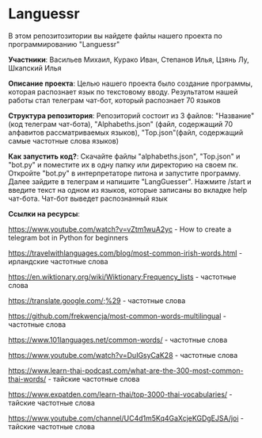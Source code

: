 # Languessr
В этом репозитозитории вы найдете файлы нашего проекта по программированию "Languessr"

**Участники**: Васильев Михаил, Курако Иван, Степанов Илья, Цзянь Лу, Шкапский Илья

**Описание проекта**: Целью нашего проекта было создание программы, которая распознает язык по текстовому вводу. Результатом нашей работы стал телеграм чат-бот, который распознает 70 языков

**Структура репозитория**: Репозиторий состоит из 3 файлов: "Название" (код телеграм чат-бота), "Alphabeths.json" (файл, содержащий 70 алфавитов рассматриваемых языков), "Top.json"(файл, содержащий самые частотные слова языков)

**Как запустить код?**: Скачайте файлы "alphabeths.json", "Top.json" и "bot.py" и поместите их в одну папку или директорию на своем пк. Откройте "bot.py" в интерпретаторе питона и запустите программу. Далее зайдите в телеграм и напишите "LangGuesser". Нажмите /start и введите текст на одном из языков, которые записаны во вкладке help чат-бота. Чат-бот выведет распознанный язык

**Ссылки на ресурсы**:

https://www.youtube.com/watch?v=vZtm1wuA2yc - How to create a telegram bot in Python for beginners

https://travelwithlanguages.com/blog/most-common-irish-words.html - ирландские частотные слова

https://en.wiktionary.org/wiki/Wiktionary:Frequency_lists - частотные слова

https://translate.google.com/;%29 - частотные слова

https://github.com/frekwencja/most-common-words-multilingual - частотные слова

https://www.101languages.net/common-words/ - частотные слова

https://www.youtube.com/watch?v=DuIGsyCaK28 - частотные слова

https://www.learn-thai-podcast.com/what-are-the-300-most-common-thai-words/ - тайские частотные слова

https://www.expatden.com/learn-thai/top-3000-thai-vocabularies/ - тайские частотные слова

https://www.youtube.com/channel/UC4d1m5Kq4GaXcjeKGDgEJSA/joi - тайские частотные слова

